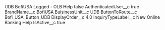 <?xml version="1.0" encoding="UTF-8"?>
<CustomMetadata xmlns="http://soap.sforce.com/2006/04/metadata" xmlns:xsi="http://www.w3.org/2001/XMLSchema-instance" xmlns:xsd="http://www.w3.org/2001/XMLSchema">
    <label>UDB BofiUSA Logged - OLB Help</label>
    <protected>false</protected>
    <values>
        <field>AuthenticatedUser__c</field>
        <value xsi:type="xsd:boolean">true</value>
    </values>
    <values>
        <field>BrandName__c</field>
        <value xsi:type="xsd:string">BofiUSA</value>
    </values>
    <values>
        <field>BuisinessUnit__c</field>
        <value xsi:type="xsd:string">UDB</value>
    </values>
    <values>
        <field>ButtonToRoute__c</field>
        <value xsi:type="xsd:string">Bofi_USA_Button_UDB</value>
    </values>
    <values>
        <field>DisplayOrder__c</field>
        <value xsi:type="xsd:double">4.0</value>
    </values>
    <values>
        <field>InquiryTypeLabel__c</field>
        <value xsi:type="xsd:string">New Online Banking Help</value>
    </values>
    <values>
        <field>IsActive__c</field>
        <value xsi:type="xsd:boolean">true</value>
    </values>
</CustomMetadata>
